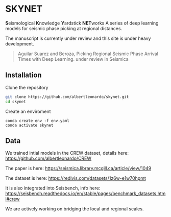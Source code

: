 # SKYNET
**S**eismological **K**nowledge **Y**ardstick **NET**works
A series of deep learning models for seismic phase picking at regional distances.

The manuscript is currently under review and this site is under heavy development.
> Aguilar Suarez and Beroza, Picking Regional Seismic Phase Arrival Times with Deep Learning. under review in Seismica


## Installation
Clone the repository
```bash
git clone https://github.com/albertleonardo/skynet.git
cd skynet
```
Create an enviroment 
```
conda create env -f env.yaml
conda activate skynet
```





## Data

We trained intial models in the CREW dataset, details here: https://github.com/albertleonardo/CREW

The paper is here: https://seismica.library.mcgill.ca/article/view/1049

The dataset is here: https://redivis.com/datasets/1z6w-e1w70hpmt

It is also integrated into Seisbench, info here: https://seisbench.readthedocs.io/en/stable/pages/benchmark_datasets.html#crew

We are actively working on bridging the local and regional scales.
